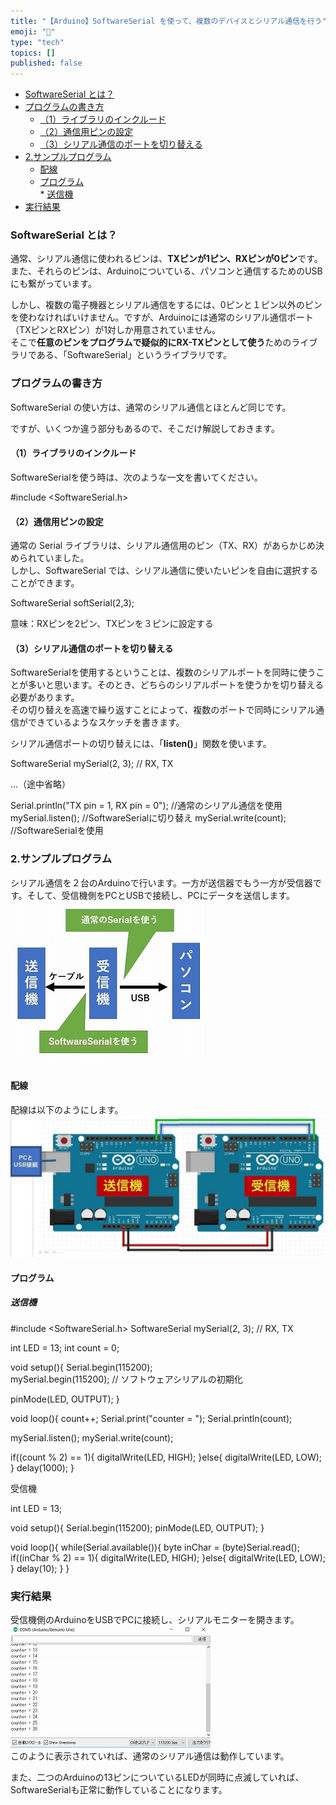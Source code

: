 ```yaml
---
title: "【Arduino】SoftwareSerial を使って、複数のデバイスとシリアル通信を行う"
emoji: "🤖"
type: "tech"
topics: []
published: false
---
```


* [SoftwareSerial とは？](#SoftwareSerial-とは)
* [プログラムの書き方](#プログラムの書き方)  
   * [（1）ライブラリのインクルード](#1ライブラリのインクルード)  
   * [（2）通信用ピンの設定](#2通信用ピンの設定)  
   * [（3）シリアル通信のポートを切り替える](#3シリアル通信のポートを切り替える)
* [2.サンプルプログラム](#2サンプルプログラム)  
   * [配線](#配線)  
   * [プログラム](#プログラム)  
         * [送信機](#送信機)
* [実行結果](#実行結果)

### SoftwareSerial とは？

通常、シリアル通信に使われるピンは、**TXピンが1ピン、RXピンが0ピン**です。また、それらのピンは、Arduinoについている、パソコンと通信するためのUSBにも繋がっています。

しかし、複数の電子機器とシリアル通信をするには、0ピンと１ピン以外のピンを使わなければいけません。ですが、Arduinoには通常のシリアル通信ポート（TXピンとRXピン）が1対しか用意されていません。  
そこで**任意のピンをプログラムで疑似的にRX-TXピンとして使う**ためのライブラリである、「SoftwareSerial」というライブラリです。  
  
  
### プログラムの書き方

SoftwareSerial の使い方は、通常のシリアル通信とほとんど同じです。

ですが、いくつか違う部分もあるので、そこだけ解説しておきます。  
  
#### （1）ライブラリのインクルード

SoftwareSerialを使う時は、次のような一文を書いてください。

#include <SoftwareSerial.h>

#### （2）通信用ピンの設定

通常の Serial ライブラリは、シリアル通信用のピン（TX、RX）があらかじめ決められていました。  
しかし、SoftwareSerial では、シリアル通信に使いたいピンを自由に選択することができます。

SoftwareSerial softSerial(2,3);

意味：RXピンを2ピン、TXピンを３ピンに設定する  
  
  
#### （3）シリアル通信のポートを切り替える

SoftwareSerialを使用するということは、複数のシリアルポートを同時に使うことが多いと思います。そのとき、どちらのシリアルポートを使うかを切り替える必要があります。  
その切り替えを高速で繰り返すことによって、複数のポートで同時にシリアル通信ができているようなスケッチを書きます。

シリアル通信ポートの切り替えには、「**listen()**」関数を使います。

SoftwareSerial mySerial(2, 3); // RX, TX

...（途中省略）

Serial.println("TX pin = 1,  RX pin = 0");  //通常のシリアル通信を使用
mySerial.listen();    //SoftwareSerialに切り替え
mySerial.write(count);     //SoftwareSerialを使用

### 2.サンプルプログラム

シリアル通信を２台のArduinoで行います。一方が送信器でもう一方が受信器です。そして、受信機側をPCとUSBで接続し、PCにデータを送信します。  
![f:id:pythonjacascript:20180910073910j:plain](/images/ppythonjacascript2018091020180910073910.jpg "f:id:pythonjacascript:20180910073910j:plain")

#### 配線

配線は以下のようにします。  
![f:id:pythonjacascript:20190305183108j:plain](/images/ppythonjacascript2019030520190305183108.jpg "f:id:pythonjacascript:20190305183108j:plain")

#### プログラム

##### 送信機

#include <SoftwareSerial.h>
SoftwareSerial mySerial(2, 3); // RX, TX

int LED = 13;
int count = 0;

void setup(){
  Serial.begin(115200);  
  mySerial.begin(115200); // ソフトウェアシリアルの初期化

  pinMode(LED, OUTPUT);
}

void loop(){
  count++;
  Serial.print("counter = ");
  Serial.println(count);
  
  mySerial.listen();
  mySerial.write(count);
  
  if((count % 2) == 1){ 
    digitalWrite(LED, HIGH);
  }else{
    digitalWrite(LED, LOW);
  }
  delay(1000);
}

受信機

int LED = 13;

void setup(){
  Serial.begin(115200);
  pinMode(LED, OUTPUT);
}

void loop(){
  while(Serial.available()){
    byte inChar = (byte)Serial.read();
    if((inChar % 2) == 1){ 
      digitalWrite(LED, HIGH);
    }else{
      digitalWrite(LED, LOW);
    }
    delay(10);
  }
}

### 実行結果

受信機側のArduinoをUSBでPCに接続し、シリアルモニターを開きます。  
![f:id:pythonjacascript:20180910073914j:plain:h300](/images/ppythonjacascript2018091020180910073914.jpg "f:id:pythonjacascript:20180910073914j:plain:h300")  
このように表示されていれば、通常のシリアル通信は動作しています。

また、二つのArduinoの13ピンについているLEDが同時に点滅していれば、SoftwareSerialも正常に動作していることになります。